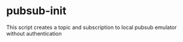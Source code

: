 # pubsub-init
This script creates a topic and subscription to local pubsub emulator without authentication
